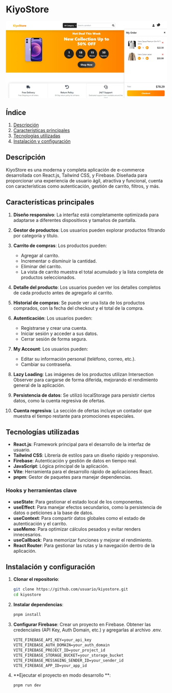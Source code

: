 # KiyoStore
![KiyoStore](public/KiyoStore.webp)

## Índice

1. [Descripción](#descripción)
2. [Características principales](#características-principales)
3. [Tecnologías utilizadas](#tecnologías-utilizadas)
4. [Instalación y configuración](#instalación-y-configuración)

## Descripción

KiyoStore es una moderna y completa aplicación de e-commerce desarrollada con React.js, Tailwind CSS, y Firebase. Diseñada para proporcionar una experiencia de usuario ágil, atractiva y funcional, cuenta con características como autenticación, gestión de carrito, filtros, y más.

## Características principales

1. **Diseño responsivo**: La interfaz está completamente optimizada para adaptarse a diferentes dispositivos y tamaños de pantalla.

2. **Gestor de productos**: Los usuarios pueden explorar productos filtrando por categoría y título.

3. **Carrito de compras**: Los productos pueden:
   - Agregar al carrito.
   - Incrementar o disminuir la cantidad.
   - Eliminar del carrito.
   - La vista de carrito muestra el total acumulado y la lista completa de productos seleccionados.

4. **Detalle del producto**: Los usuarios pueden ver los detalles completos de cada producto antes de agregarlo al carrito.

5. **Historial de compras**: Se puede ver una lista de los productos comprados, con la fecha del checkout y el total de la compra.

6. **Autenticación**: Los usuarios pueden:
   - Registrarse y crear una cuenta.
   - Iniciar sesión y acceder a sus datos.
   - Cerrar sesión de forma segura.

7. **My Account**: Los usuarios pueden:
   - Editar su información personal (teléfono, correo, etc.).
   - Cambiar su contraseña.

8. **Lazy Loading**: Las imágenes de los productos utilizan Intersection Observer para cargarse de forma diferida, mejorando el rendimiento general de la aplicación.

9. **Persistencia de datos**: Se utilizó localStorage para persistir ciertos datos, como la cuenta regresiva de ofertas.

10. **Cuenta regresiva**: La sección de ofertas incluye un contador que muestra el tiempo restante para promociones especiales.

## Tecnologías utilizadas

- **React.js**: Framework principal para el desarrollo de la interfaz de usuario.
- **Tailwind CSS**: Librería de estilos para un diseño rápido y responsivo.
- **Firebase**: Autenticación y gestión de datos en tiempo real.
- **JavaScript**: Lógica principal de la aplicación.
- **Vite**: Herramienta para el desarrollo rápido de aplicaciones React.
- **pnpm**: Gestor de paquetes para manejar dependencias.

### Hooks y herramientas clave

- **useState**: Para gestionar el estado local de los componentes.
- **useEffect**: Para manejar efectos secundarios, como la persistencia de datos o peticiones a la base de datos.
- **useContext**: Para compartir datos globales como el estado de autenticación y el carrito.
- **useMemo**: Para optimizar cálculos pesados y evitar renders innecesarios.
- **useCallback**: Para memorizar funciones y mejorar el rendimiento.
- **React Router**: Para gestionar las rutas y la navegación dentro de la aplicación.

## Instalación y configuración

1. **Clonar el repositorio**:

   ```sh
   git clone https://github.com/usuario/kiyostore.git
   cd kiyostore

2. **Instalar dependencias**:
   ```sh
   pnpm install

3. **Configurar Firebase**:
   Crear un proyecto en Firebase.
   Obtener las credenciales (API Key, Auth Domain, etc.) y agregarlas al archivo .env.
    ````
    VITE_FIREBASE_API_KEY=your_api_key
    VITE_FIREBASE_AUTH_DOMAIN=your_auth_domain
    VITE_FIREBASE_PROJECT_ID=your_project_id
    VITE_FIREBASE_STORAGE_BUCKET=your_storage_bucket
    VITE_FIREBASE_MESSAGING_SENDER_ID=your_sender_id
    VITE_FIREBASE_APP_ID=your_app_id

4. **Ejecutar el proyecto en modo desarrollo **:

    ```sh
    pnpm run dev
